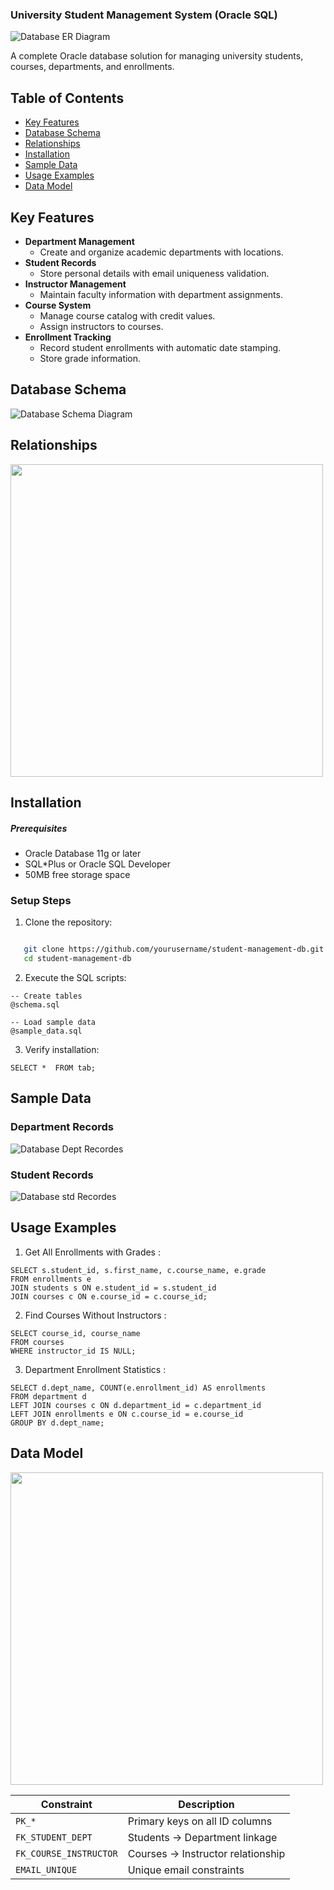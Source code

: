 
###  University Student Management System (Oracle SQL)

![Database ER Diagram](student_ERD.png)

A complete Oracle database solution for managing university students, courses, departments, and enrollments.

##  Table of Contents
- [Key Features](#-key-features)
- [Database Schema](#-database-schema)  
- [Relationships](#-relationships)
- [Installation](#-installation)  
- [Sample Data](#-sample-data)
- [Usage Examples](#-usage-examples)
- [Data Model](#-data-model)


##  Key Features

- **Department Management**  
  - Create and organize academic departments with locations.
- **Student Records**  
  - Store personal details with email uniqueness validation.
- **Instructor Management**  
  - Maintain faculty information with department assignments.
- **Course System**  
  - Manage course catalog with credit values.
  - Assign instructors to courses.
- **Enrollment Tracking**  
  - Record student enrollments with automatic date stamping.
  - Store grade information.

##  Database Schema

![Database Schema Diagram](images/schema.png)

##  Relationships


<img src="images/relationship.png" width="500px" hieght="300px">

##  Installation

##### Prerequisites
- Oracle Database 11g or later
- SQL*Plus or Oracle SQL Developer
- 50MB free storage space

### Setup Steps
1. Clone the repository:

```bash

   git clone https://github.com/yourusername/student-management-db.git
   cd student-management-db

 ```

2. Execute the SQL scripts:

```
-- Create tables
@schema.sql

-- Load sample data
@sample_data.sql

```
3. Verify installation:

```
SELECT *  FROM tab;

```

## Sample Data

### Department Records

![Database Dept Recordes](images/dept.png)


### Student Records

![Database std Recordes](images/std.png)


## Usage Examples

1. Get All Enrollments with Grades :

```
SELECT s.student_id, s.first_name, c.course_name, e.grade
FROM enrollments e
JOIN students s ON e.student_id = s.student_id
JOIN courses c ON e.course_id = c.course_id;

```

2. Find Courses Without Instructors :

```
SELECT course_id, course_name 
FROM courses
WHERE instructor_id IS NULL;
```
3. Department Enrollment Statistics :

```
SELECT d.dept_name, COUNT(e.enrollment_id) AS enrollments
FROM department d
LEFT JOIN courses c ON d.department_id = c.department_id
LEFT JOIN enrollments e ON c.course_id = e.course_id
GROUP BY d.dept_name;
```

## Data Model


<img src="images/data.png" width="500px" hieght="300px">


| Constraint            | Description                          |
|-----------------------|--------------------------------------|
| `PK_*`                | Primary keys on all ID columns       |
| `FK_STUDENT_DEPT`     | Students → Department linkage        |
| `FK_COURSE_INSTRUCTOR`| Courses → Instructor relationship    |
| `EMAIL_UNIQUE`        | Unique email constraints             |
